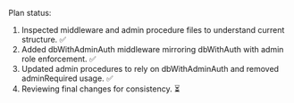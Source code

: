 Plan status:
1. Inspected middleware and admin procedure files to understand current structure. ✅
2. Added dbWithAdminAuth middleware mirroring dbWithAuth with admin role enforcement. ✅
3. Updated admin procedures to rely on dbWithAdminAuth and removed adminRequired usage. ✅
4. Reviewing final changes for consistency. ⏳